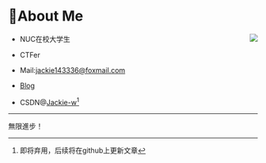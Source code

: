 # 👋About Me

<img align='right' src="https://github-readme-stats.vercel.app/api?username=Wu-Jackie&hide=contribs,prs,issues&show_icons=true&line_height=33">

- NUC在校大学生

- CTFer

- Mail:jackie143336@foxmail.com

- [Blog](Wu-Jackie.github.io)

- CSDN@[Jackie-w](https://blog.csdn.net/qq_46398697?type=blog)[^1]

[^1]: 即将弃用，后续将在github上更新文章

---

無限進步！
